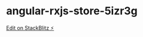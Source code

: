# angular-rxjs-store-5izr3g

[Edit on StackBlitz ⚡️](https://stackblitz.com/edit/angular-rxjs-store-5izr3g)
